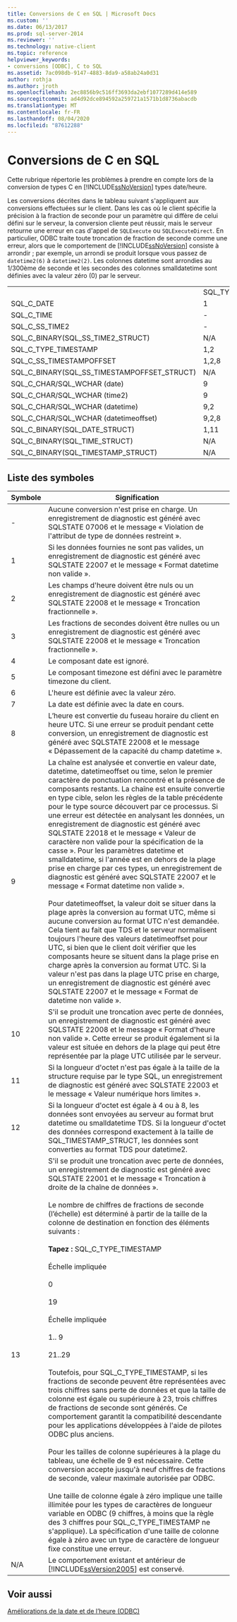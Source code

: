 ```yaml
---
title: Conversions de C en SQL | Microsoft Docs
ms.custom: ''
ms.date: 06/13/2017
ms.prod: sql-server-2014
ms.reviewer: ''
ms.technology: native-client
ms.topic: reference
helpviewer_keywords:
- conversions [ODBC], C to SQL
ms.assetid: 7ac098db-9147-4883-8da9-a58ab24a0d31
author: rothja
ms.author: jroth
ms.openlocfilehash: 2ec8856b9c516ff3693da2ebf1077289d414e589
ms.sourcegitcommit: ad4d92dce894592a259721a1571b1d8736abacdb
ms.translationtype: MT
ms.contentlocale: fr-FR
ms.lasthandoff: 08/04/2020
ms.locfileid: "87612288"
---
```

# <a name="conversions-from-c-to-sql"></a>Conversions de C en SQL
  Cette rubrique répertorie les problèmes à prendre en compte lors de la conversion de types C en [!INCLUDE[ssNoVersion](../../includes/ssnoversion-md.md)] types date/heure.  
  
 Les conversions décrites dans le tableau suivant s'appliquent aux conversions effectuées sur le client. Dans les cas où le client spécifie la précision à la fraction de seconde pour un paramètre qui diffère de celui défini sur le serveur, la conversion cliente peut réussir, mais le serveur retourne une erreur en cas d'appel de `SQLExecute` ou `SQLExecuteDirect`. En particulier, ODBC traite toute troncation de fraction de seconde comme une erreur, alors que le comportement de [!INCLUDE[ssNoVersion](../../includes/ssnoversion-md.md)] consiste à arrondir ; par exemple, un arrondi se produit lorsque vous passez de `datetime2(6)` à `datetime2(2)`. Les colonnes datetime sont arrondies au 1/300ème de seconde et les secondes des colonnes smalldatetime sont définies avec la valeur zéro (0) par le serveur.  
  
|||||||||  
|-|-|-|-|-|-|-|-|  
||SQL_TYPE_DATE|SQL_TYPE_TIME|SQL_SS_TIME2|SQL_TYPE_TIMESTAMP|SQL_SS_TIMSTAMPOFFSET|SQL_CHAR|SQL_WCHAR|  
|SQL_C_DATE|1|-|-|1,6|1,5,6|1,13|1,13|  
|SQL_C_TIME|-|1|1|1,7|1, 5, 7|1,13|1,13|  
|SQL_C_SS_TIME2|-|1,3|1,10|1,7|1, 5, 7|1,13|1,13|  
|SQL_C_BINARY(SQL_SS_TIME2_STRUCT)|N/A|N/A|1,10,11|N/A|N/A|N/A|N/A|  
|SQL_C_TYPE_TIMESTAMP|1,2|1,3,4|1,4,10|1,10|1,5,10|1,13|1,13|  
|SQL_C_SS_TIMESTAMPOFFSET|1,2,8|1,3,4,8|1,4,8,10|1,8,10|1,10|1,13|1,13|  
|SQL_C_BINARY(SQL_SS_TIMESTAMPOFFSET_STRUCT)|N/A|N/A|N/A|N/A|1,10,11|N/A|N/A|  
|SQL_C_CHAR/SQL_WCHAR (date)|9|9|9|9,6|9,5,6|N/A|N/A|  
|SQL_C_CHAR/SQL_WCHAR (time2)|9|9, 3|9,10|9,7,10|9,5,7,10|N/A|N/A|  
|SQL_C_CHAR/SQL_WCHAR (datetime)|9,2|9, 3, 4|9,4,10|9,10|9,5,10|N/A|N/A|  
|SQL_C_CHAR/SQL_WCHAR (datetimeoffset)|9,2,8|9, 3, 4, 8|9,4,8,10|9,8,10|9,10|N/A|N/A|  
|SQL_C_BINARY(SQL_DATE_STRUCT)|1,11|N/A|N/A|N/A|N/A|N/A|N/A|  
|SQL_C_BINARY(SQL_TIME_STRUCT)|N/A|N/A|N/A|N/A|N/A|N/A|N/A|  
|SQL_C_BINARY(SQL_TIMESTAMP_STRUCT)|N/A|N/A|N/A|N/A|N/A|N/A|N/A|  
  
## <a name="key-to-symbols"></a>Liste des symboles  
  
|Symbole|Signification|  
|------------|-------------|  
|-|Aucune conversion n'est prise en charge. Un enregistrement de diagnostic est généré avec SQLSTATE 07006 et le message « Violation de l'attribut de type de données restreint ».|  
|1|Si les données fournies ne sont pas valides, un enregistrement de diagnostic est généré avec SQLSTATE 22007 et le message « Format datetime non valide ».|  
|2|Les champs d'heure doivent être nuls ou un enregistrement de diagnostic est généré avec SQLSTATE 22008 et le message « Troncation fractionnelle ».|  
|3|Les fractions de secondes doivent être nulles ou un enregistrement de diagnostic est généré avec SQLSTATE 22008 et le message « Troncation fractionnelle ».|  
|4|Le composant date est ignoré.|  
|5|Le composant timezone est défini avec le paramètre timezone du client.|  
|6|L'heure est définie avec la valeur zéro.|  
|7|La date est définie avec la date en cours.|  
|8|L’heure est convertie du fuseau horaire du client en heure UTC. Si une erreur se produit pendant cette conversion, un enregistrement de diagnostic est généré avec SQLSTATE 22008 et le message « Dépassement de la capacité du champ datetime ».|  
|9|La chaîne est analysée et convertie en valeur date, datetime, datetimeoffset ou time, selon le premier caractère de ponctuation rencontré et la présence de composants restants. La chaîne est ensuite convertie en type cible,  selon les règles de la table précédente pour le type source découvert par ce processus. Si une erreur est détectée en analysant les données, un enregistrement de diagnostic est généré avec SQLSTATE 22018 et le message « Valeur de caractère non valide pour la spécification de la casse ». Pour les paramètres datetime et smalldatetime, si l'année est en dehors de la plage prise en charge par ces types, un enregistrement de diagnostic est généré avec SQLSTATE 22007 et le message « Format datetime non valide ».<br /><br /> Pour datetimeoffset, la valeur doit se situer dans la plage après la conversion au format UTC, même si aucune conversion au format UTC n'est demandée. Cela tient au fait que TDS et le serveur normalisent toujours l'heure des valeurs datetimeoffset pour UTC, si bien que le client doit vérifier que les composants heure se situent dans la plage prise en charge après la conversion au format UTC. Si la valeur n'est pas dans la plage UTC prise en charge, un enregistrement de diagnostic est généré avec SQLSTATE 22007 et le message « Format de datetime non valide ».|  
|10|S'il se produit une troncation avec perte de données, un enregistrement de diagnostic est généré avec SQLSTATE 22008 et le message « Format d'heure non valide ». Cette erreur se produit également si la valeur est située en dehors de la plage qui peut être représentée par la plage UTC utilisée par le serveur.|  
|11|Si la longueur d'octet n'est pas égale à la taille de la structure requise par le type SQL, un enregistrement de diagnostic est généré avec SQLSTATE 22003 et le message « Valeur numérique hors limites ».|  
|12|Si la longueur d'octet est égale à 4 ou à 8, les données sont envoyées au serveur au format brut datetime ou smalldatetime TDS. Si la longueur d'octet des données correspond exactement à la taille de SQL_TIMESTAMP_STRUCT, les données sont converties au format TDS pour datetime2.|  
|13|S'il se produit une troncation avec perte de données, un enregistrement de diagnostic est généré avec SQLSTATE 22001 et le message « Troncation à droite de la chaîne de données ».<br /><br /> Le nombre de chiffres de fractions de seconde (l’échelle) est déterminé à partir de la taille de la colonne de destination en fonction des éléments suivants :<br /><br /> **Tapez :** SQL_C_TYPE_TIMESTAMP<br /><br /> Échelle impliquée<br /><br /> 0<br /><br /> 19<br /><br /> Échelle impliquée<br /><br /> 1.. 9<br /><br /> 21..29<br /><br /> Toutefois, pour SQL_C_TYPE_TIMESTAMP, si les fractions de seconde peuvent être représentées avec trois chiffres sans perte de données et que la taille de colonne est égale ou supérieure à 23, trois chiffres de fractions de seconde sont générés. Ce comportement garantit la compatibilité descendante pour les applications développées à l'aide de pilotes ODBC plus anciens.<br /><br /> Pour les tailles de colonne supérieures à la plage du tableau, une échelle de 9 est nécessaire. Cette conversion accepte jusqu'à neuf chiffres de fractions de seconde, valeur maximale autorisée par ODBC.<br /><br /> Une taille de colonne égale à zéro implique une taille illimitée pour les types de caractères de longueur variable en ODBC (9 chiffres, à moins que la règle des 3 chiffres pour SQL_C_TYPE_TIMESTAMP ne s'applique). La spécification d'une taille de colonne égale à zéro avec un type de caractère de longueur fixe constitue une erreur.|  
|N/A|Le comportement existant et antérieur de [!INCLUDE[ssVersion2005](../../includes/ssversion2005-md.md)] est conservé.|  
  
## <a name="see-also"></a>Voir aussi  
 [Améliorations de la date et de l’heure &#40;ODBC&#41;](date-and-time-improvements-odbc.md)  
  
  
